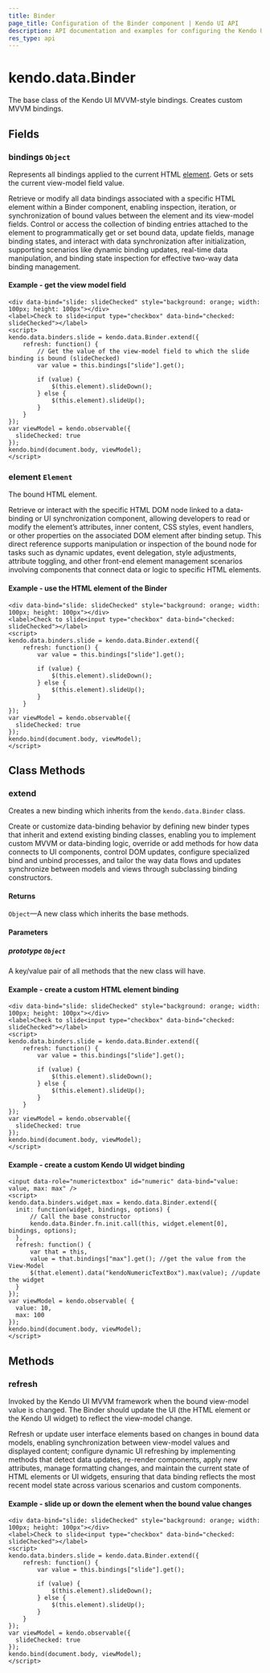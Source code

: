 ```yaml
---
title: Binder
page_title: Configuration of the Binder component | Kendo UI API
description: API documentation and examples for configuring the Kendo UI Binder component.
res_type: api
---
```


# kendo.data.Binder

The base class of the Kendo UI MVVM-style bindings. Creates custom MVVM bindings.

## Fields

### bindings `Object`

Represents all bindings applied to the current HTML [element](/api/javascript/data/binder#fields-element). Gets or sets the current view-model field value.


<div class="meta-api-description">
Retrieve or modify all data bindings associated with a specific HTML element within a Binder component, enabling inspection, iteration, or synchronization of bound values between the element and its view-model fields. Control or access the collection of binding entries attached to the element to programmatically get or set bound data, update fields, manage binding states, and interact with data synchronization after initialization, supporting scenarios like dynamic binding updates, real-time data manipulation, and binding state inspection for effective two-way data binding management.
</div>

#### Example - get the view model field

    <div data-bind="slide: slideChecked" style="background: orange; width: 100px; height: 100px"></div>
    <label>Check to slide<input type="checkbox" data-bind="checked: slideChecked"></label>
    <script>
    kendo.data.binders.slide = kendo.data.Binder.extend({
        refresh: function() {
            // Get the value of the view-model field to which the slide binding is bound (slideChecked)
            var value = this.bindings["slide"].get();

            if (value) {
                $(this.element).slideDown();
            } else {
                $(this.element).slideUp();
            }
        }
    });
    var viewModel = kendo.observable({
      slideChecked: true
    });
    kendo.bind(document.body, viewModel);
    </script>

### element `Element`

The bound HTML element.


<div class="meta-api-description">
Retrieve or interact with the specific HTML DOM node linked to a data-binding or UI synchronization component, allowing developers to read or modify the element’s attributes, inner content, CSS styles, event handlers, or other properties on the associated DOM element after binding setup. This direct reference supports manipulation or inspection of the bound node for tasks such as dynamic updates, event delegation, style adjustments, attribute toggling, and other front-end element management scenarios involving components that connect data or logic to specific HTML elements.
</div>

#### Example - use the HTML element of the Binder

    <div data-bind="slide: slideChecked" style="background: orange; width: 100px; height: 100px"></div>
    <label>Check to slide<input type="checkbox" data-bind="checked: slideChecked"></label>
    <script>
    kendo.data.binders.slide = kendo.data.Binder.extend({
        refresh: function() {
            var value = this.bindings["slide"].get();

            if (value) {
                $(this.element).slideDown();
            } else {
                $(this.element).slideUp();
            }
        }
    });
    var viewModel = kendo.observable({
      slideChecked: true
    });
    kendo.bind(document.body, viewModel);
    </script>

## Class Methods

### extend

Creates a new binding which inherits from the `kendo.data.Binder` class.


<div class="meta-api-description">
Create or customize data-binding behavior by defining new binder types that inherit and extend existing binding classes, enabling you to implement custom MVVM or data-binding logic, override or add methods for how data connects to UI components, control DOM updates, configure specialized bind and unbind processes, and tailor the way data flows and updates synchronize between models and views through subclassing binding constructors.
</div>

#### Returns

`Object`&mdash;A new class which inherits the base methods.

#### Parameters

##### prototype `Object`

A key/value pair of all methods that the new class will have.

#### Example - create a custom HTML element binding

    <div data-bind="slide: slideChecked" style="background: orange; width: 100px; height: 100px"></div>
    <label>Check to slide<input type="checkbox" data-bind="checked: slideChecked"></label>
    <script>
    kendo.data.binders.slide = kendo.data.Binder.extend({
        refresh: function() {
            var value = this.bindings["slide"].get();

            if (value) {
                $(this.element).slideDown();
            } else {
                $(this.element).slideUp();
            }
        }
    });
    var viewModel = kendo.observable({
      slideChecked: true
    });
    kendo.bind(document.body, viewModel);
    </script>

#### Example - create a custom Kendo UI widget binding

    <input data-role="numerictextbox" id="numeric" data-bind="value: value, max: max" />
    <script>
    kendo.data.binders.widget.max = kendo.data.Binder.extend({
      init: function(widget, bindings, options) {
          // Call the base constructor
          kendo.data.Binder.fn.init.call(this, widget.element[0], bindings, options);
      },
      refresh: function() {
          var that = this,
          value = that.bindings["max"].get(); //get the value from the View-Model
          $(that.element).data("kendoNumericTextBox").max(value); //update the widget
      }
    });
    var viewModel = kendo.observable( {
      value: 10,
      max: 100
    });
    kendo.bind(document.body, viewModel);
    </script>

## Methods

### refresh

Invoked by the Kendo UI MVVM framework when the bound view-model value is changed. The Binder should update the UI (the HTML element or the Kendo UI widget) to reflect the view-model change.


<div class="meta-api-description">
Refresh or update user interface elements based on changes in bound data models, enabling synchronization between view-model values and displayed content; configure dynamic UI refreshing by implementing methods that detect data updates, re-render components, apply new attributes, manage formatting changes, and maintain the current state of HTML elements or UI widgets, ensuring that data binding reflects the most recent model state across various scenarios and custom components.
</div>

#### Example - slide up or down the element when the bound value changes

    <div data-bind="slide: slideChecked" style="background: orange; width: 100px; height: 100px"></div>
    <label>Check to slide<input type="checkbox" data-bind="checked: slideChecked"></label>
    <script>
    kendo.data.binders.slide = kendo.data.Binder.extend({
        refresh: function() {
            var value = this.bindings["slide"].get();

            if (value) {
                $(this.element).slideDown();
            } else {
                $(this.element).slideUp();
            }
        }
    });
    var viewModel = kendo.observable({
      slideChecked: true
    });
    kendo.bind(document.body, viewModel);
    </script>
